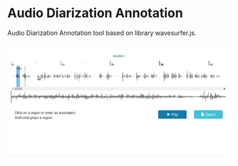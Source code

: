 # Audio Diarization Annotation
Audio Diarization Annotation tool based on library wavesurfer.js.

![](./art/Peek%202019-09-19%2022-05.gif)
